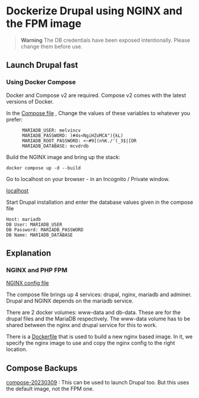 # Dockerize Drupal using NGINX and the FPM image

> **Warning** The DB credentials have been exposed intentionally. Please change them before use.

## Launch Drupal fast

### Using Docker Compose

Docker and Compose v2 are required. Compose v2 comes with the latest versions of Docker.

In the [Compose file](compose.yml) , Change the values of these variables to whatever you prefer:

```
      MARIADB_USER: melvincv
      MARIADB_PASSWORD: )#4s<NgiHZoMCA"){kL)
      MARIADB_ROOT_PASSWORD: <~#9[(n%K./'(_3$|[DR
      MARIADB_DATABASE: mcvdrdb
```

Build the NGINX image and bring up the stack:
```
docker compose up -d --build
```

Go to localhost on your browser - in an Incognito / Private window.

[localhost](http://localhost/)

Start Drupal installation and enter the database values given in the compose file

```
Host: mariadb
DB User: MARIADB_USER
DB Password: MARIADB_PASSWORD
DB Name: MARIADB_DATABASE
```

## Explanation

### NGINX and PHP FPM

[NGINX config file](nginx/default.conf)

The compose file brings up 4 services: drupal, nginx, mariadb and adminer. Drupal and NGINX depends on the mariadb service.

There are 2 docker volumes: www-data and db-data.
These are for the drupal files and the MariaDB respectively.
The www-data volume has to be shared between the nginx and drupal service for this to work.

There is a [Dockerfile](nginx/Dockerfile) that is used to build a new nginx based image. In it, we specify the nginx image to use and copy the nginx config to the right location.

## Compose Backups

[compose-20230309](compose-backups/compose-20230309.yml) : This can be used to launch Drupal too. But this uses the default image, not the FPM one.
